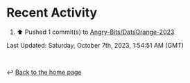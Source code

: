 # Recent Activity

<!--RECENT_ACTIVITY:start-->
1. ⬆️ Pushed 1 commit(s) to [Angry-Bits/DatsOrange-2023](https://github.com/Angry-Bits/DatsOrange-2023)<br>
<!--RECENT_ACTIVITY:end-->

<!--RECENT_ACTIVITY:last_update-->
Last Updated: Saturday, October 7th, 2023, 1:54:51 AM (GMT)
<!--RECENT_ACTIVITY:last_update_end-->

<br>

↩️ [Back to the home page](/README.md)

